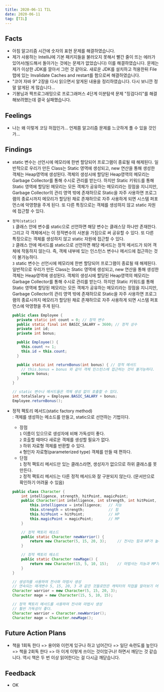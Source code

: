 ```yaml
---
title: 2020-06-11 TIL
date: 2020-06-11
tag: [TIL]
---
```


## Facts

- 아침 알고리즘 시간에 숫자의 표현 문제를 해결하였습니다.
- 제가 사용하는 IntelliJ에 기본 패키지들을 불러오지 못해서 빨간 줄이 뜨는 에러가 있어서(빌드해서 돌아가는 것에는 문제가 없었습니다) 이를 해결하였습니다. 문제는 제가 이상한 JDK를 깔아서 그런 것 같아요. 새로운 JDK를 설치하고 적용한뒤 File탭에 있는 Invalidate Caches and restart를 함으로써 해결하였습니다.
- "코어 자바 9" 2장을 다시 읽으면서 알게된 내용을 정리하였습니다. 다시 보니깐 정말 알게된 게 많습니다...
- 기봉님과 짝프로그래밍으로 프로그래머스 4단계 이분탐색 문제 "징검다리"를 해결해보려했는데 결국 실패했습니다.

## Feelings

- 나는 왜 이렇게 코딩 허접인가... 언제쯤 알고리즘 문제를 느긋하게 풀 수 있을 것인가...

## Findings

- static 변수는 선언시에 메모리에 한번 할당되어 프로그램이 종료될 때 해제된다. 일반적으로 우리가 만든 Class는 Static 영역에 생성되고, new 연산을 통해 생성한 객체는 Heap영역에 생성된다. 객체의 생성시에 할당된 Heap영역의 메모리는 Garbage Collector를 통해 수시로 관리를 받는다. 하지만 Static 키워드를 통해 Static 영역에 할당된 메모리는 모든 객체가 공유하는 메모리라는 장점을 지니지만, Garbage Collector의 관리 영역 밖에 존재하므로 Static을 자주 사용하면 프로그램의 종료시까지 메모리가 할당된 채로 존재하므로 자주 사용하게 되면 시스템 퍼포먼스에 악영향을 주게 된다. 또 다른 특징으로는 객체를 생성하지 않고 static 자원에 접근할 수 있다.
- `정적(static)`  
  `1` 클래스 안에 변수를 static으로 선언하면 해당 변수는 클래스당 하나만 존재한다. 그리고 각 객체에서는 이 정적변수의 사본을 가짐으로 써 공유할 수 있다. 또 다른 특징으로는 객체를 생성하지 않고 static 자원에 접근할 수 있다.  
  `2` 클래스 안에 메서드를 static으로 선언하면 해당 메서드는 정적 메서드가 되어 객체에 작동하지 않는다. 즉, 객체 내부에 있는 인스턴스 변수나 메서드에 접근하는 것이 불가능하다.  
  `3` static 변수는 선언시에 메모리에 한번 할당되어 프로그램이 종료될 때 해제된다. 일반적으로 우리가 만든 Class는 Static 영역에 생성되고, new 연산을 통해 생성한 객체는 Heap영역에 생성된다. 객체의 생성시에 할당된 Heap영역의 메모리는 Garbage Collector를 통해 수시로 관리를 받는다. 하지만 Static 키워드를 통해 Static 영역에 할당된 메모리는 모든 객체가 공유하는 메모리라는 장점을 지니지만, Garbage Collector의 관리 영역 밖에 존재하므로 Static을 자주 사용하면 프로그램의 종료시까지 메모리가 할당된 채로 존재하므로 자주 사용하게 되면 시스템 퍼포먼스에 악영향을 주게 된다.

    ```java
    public class Employee {
      private static int count = 0; // 정적 변수
      public static final int BASIC_SALARY = 3600; // 정적 상수
      private int id;
      private int bonus;

      public Employee() {
        this.count += 1;
        this.id = this.count;
      }

      public static int returnBonus(int bonus) { // 정적 메서드
        // this.bonus = bonus 와 같이 객체 인스턴스에 접근하는 것이 불가능하다.
        return bonus;
      }
    }

    // static 변수나 메서드들은 객체 생성 없이 호출할 수 있다.
    int totalSalary = Employee.BASIC_SALARY + bonus;
    Employee.returnBonus();
    ```

- 정적 펙토리 메서드(static factory method)  
  : 객체를 생성하는 메소드를 만들고, static으로 선언하는 기법이다.  
  - 장점  
    `1` 이름이 있으므로 생성자에 비해 가독성이 좋다.  
    `2` 호출할 때마다 새로운 객체를 생성할 필요가 없다.  
    `3` 하위 자료형 객체를 반환할 수 있다.  
    `4` 형인자 자료형(parameterized type) 객체를 만들 때 편하다.  
  - 단점  
    `1` 정적 팩토리 메서드만 있는 클래스라면, 생성자가 없으므로 하위 클래스를 못 만든다.  
    `2` 정적 팩토리 메서드는 다른 정적 메서드와 잘 구분되지 않는다. (문서만으로 확인하기 어려울 수 있음)  

  ```java
  public class Character {
      int intelligence, strength, hitPoint, magicPoint;
      public Character(int intelligence, int strength, int hitPoint, int magicPoint) {
          this.intelligence = intelligence;   // 지능
          this.strength = strength;           // 힘
          this.hitPoint = hitPoint;           // HP
          this.magicPoint = magicPoint;       // MP
      }

      // 정적 팩토리 메소드
      public static Character newWarrior() {
          return new Character(5, 15, 20, 3);     // 전사는 힘과 HP가 높다
      }

      // 정적 팩토리 메소드
      public static Character newMage() {
          return new Character(15, 5, 10, 15);    // 마법사는 지능과 MP가 높다
      }
  }

  // 생성자를 사용하여 전사와 마법사 생성
  // 연속되는 매개변수 5, 15, 20, 3 과 같은 것들로만은 캐릭터의 직업을 알아보기 어렵다.
  Character warrior = new Character(5, 15, 20, 3);
  Character mage = new Character(15, 5, 10, 15);
  
  // 정적 펙토리 메서드를 사용하여 전사와 마법사 생성
  // 훨씬 가독성이 좋다.
  Character warrior = Character.newWarrior();
  Character mage = Character.newMage();
  ```

## Future Action Plans

- 책을 1회독 한다 => 용어와 이런게 있구나 하고 넘어간다 => 일단 숙련도를 높인다 => 책을 2회독 한다 => 아 이게 이렇게 쓰이는 것이었구나! 하면서 깨닫는 것 같습니다. 역시 책은 두 번 이상 읽어한다는 걸 다시금 깨닫습니다.

## Feedback

- OK
